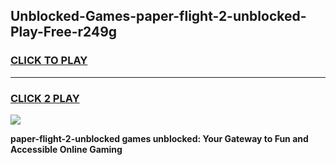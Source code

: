 
## Unblocked-Games-paper-flight-2-unblocked-Play-Free-r249g
<h3>
<a href="https://premium76.site?title=paper-flight-2-unblocked&ref=23A">CLICK TO PLAY</a></h3>
<hr>

<h3>
<a href="https://premium76.site?title=paper-flight-2-unblocked&ref=23A">CLICK 2 PLAY</a>
  
</h3>

<a href="https://premium76.site?title=paper-flight-2-unblocked&ref=23A"><img src="https://clearcache.store/games.png"></a>


**paper-flight-2-unblocked games unblocked: Your Gateway to Fun and Accessible Online Gaming**
